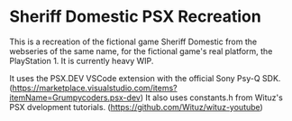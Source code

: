 # Sheriff Domestic PSX Recreation
This is a recreation of the fictional game Sheriff Domestic from the webseries of the same name, for the fictional game's real platform, the PlayStation 1. It is currently heavy WIP.

It uses the PSX.DEV VSCode extension with the official Sony Psy-Q SDK. (https://marketplace.visualstudio.com/items?itemName=Grumpycoders.psx-dev)
It also uses constants.h from Wituz's PSX dvelopment tutorials. (https://github.com/Wituz/wituz-youtube)
